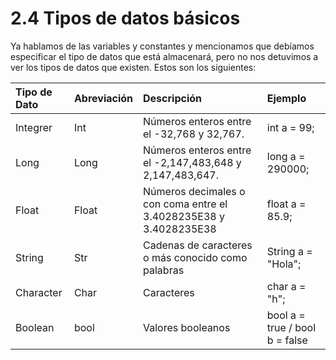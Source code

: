 # **2.4 Tipos de datos básicos**

Ya hablamos de las variables y constantes y mencionamos que debíamos especificar el tipo de datos que está almacenará, pero no nos detuvimos a ver los tipos de datos que existen. Estos son los siguientes:


|Tipo de Dato|Abreviación|Descripción|Ejemplo|
|:----|:----|:----|:----|
|Integrer|Int|Números enteros entre el -32,768 y 32,767.|int a = 99;|
|Long|Long|Números enteros entre el -2,147,483,648 y 2,147,483,647.|long a = 290000;|
|Float|Float|Números decimales o con coma entre el 3.4028235E38 y 3.4028235E38|float a = 85.9;|
|String|Str|Cadenas de caracteres o más conocido como palabras|String a = "Hola";|
|Character|Char|Caracteres|char a = "h";|
|Boolean|bool|Valores booleanos|bool a = true / bool b = false|